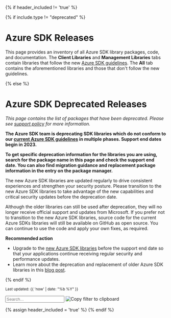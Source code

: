 {% if header_included != 'true' %}

{% if include.type != "deprecated" %}
# Azure SDK Releases

This page provides an inventory of all Azure SDK library packages, code, and documentation. The **Client Libraries** and **Management Libraries** tabs contain libraries that follow the new [Azure SDK guidelines](https://aka.ms/azsdk/guide). The **All** tab contains the aforementioned libraries and those that don't follow the new guidelines.

{% else %}
# Azure SDK Deprecated Releases

*This page contains the list of packages that have been deprecated. Please see [support policy](https://aka.ms/azsdk/policies/support) for more information.*

**The Azure SDK team is deprecating SDK libraries which do not conform to our [current Azure SDK guidelines](https://azure.github.io/azure-sdk/general_introduction.html) in multiple phases.  Support end dates begin in 2023.**

**To get specific deprecation information for the libraries you are using, search for the package name in this page and check the support end date. You can also find  migration guidance and replacement package information in the entry on the package manager.**

The new Azure SDK libraries are updated regularly to drive consistent experiences and strengthen your security posture. Please transition to the new Azure SDK libraries to take advantage of the new capabilities and critical security updates before the deprecation date.

Although the older libraries can still be used after deprecation, they will no longer receive official support and updates from Microsoft. If you prefer not to transition to the new Azure SDK libraries, source code for the current Azure SDKs libraries will still be available on GitHub as open source. You can continue to use the code and apply your own fixes, as required.

**Recommended action**

<ul>
    <li>Upgrade to the <a href="https://aka.ms/azsdk">new Azure SDK libraries</a> before the support end date so that your applications continue receiving regular security and performance updates.</li>
    <li>Learn more about the deprecation and replacement of older Azure SDK libraries in this <a href="https://azure.microsoft.com/blog/previewing-azure-sdks-following-new-azure-sdk-api-standards/" target="_blank">blog post</a>.</li>
</ul>

{% endif %}

<small>Last updated: {{ 'now' | date: "%b %Y" }}</small>

<div class="search-group">
    <input class="form-control" id="myInput" type="text" placeholder="Search...">
    <img
        alt="Copy filter to clipboard"
        class="search-share search-share-hide"
        id="searchShare"
        title="Copy filter link to clipboard"
        src="{{ "/images/share.png" | relative_url }}"
        tabindex=0
        >
</div>

{% assign header_included = 'true' %}
{% endif %}